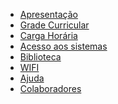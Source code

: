 <!-- docs/_sidebar.md -->
<!-- Aqui onde fica a Barra lateral -->

* [<ion-icon name="eye-outline"></ion-icon> Apresentação](paginas/apresentacao.md "Apresentação")
* [<ion-icon name="bar-chart-outline"></ion-icon> Grade Curricular](paginas/gradeCurricular.md "Grade Curricular")
* [<ion-icon name="alarm-outline"></ion-icon> Carga Horária](paginas/cargaHoraria.md "Carga Horária")
* [<ion-icon name="laptop-outline"></ion-icon> Acesso aos sistemas](paginas/SIGAA.md "Acesso aos sistemas")
* [<ion-icon name="library-outline"></ion-icon> Biblioteca](paginas/biblioteca.md "Biblioteca")
* [<ion-icon name="wifi-outline"></ion-icon> WIFI](paginas/wifi.md "WIFI")
* [<ion-icon name="help-outline"></ion-icon> Ajuda](paginas/guide.md "Ajuda")
* [<ion-icon name="hammer-outline"></ion-icon> Colaboradores](paginas/colaboradores.md "Colaboradores")



